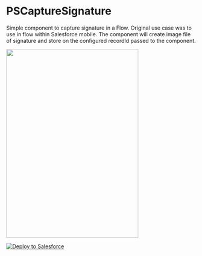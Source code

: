 # PSCaptureSignature
Simple component to capture signature in a Flow. Original use case was to use in flow within Salesforce mobile. The component will create image file of signature and store on the configured recordId passed to the component.

<img src="https://github.com/thedges/PSCaptureSignature/blob/master/PSCaptureSignature.gif" width="350" height="500"></img>

<a href="https://githubsfdeploy.herokuapp.com">
  <img alt="Deploy to Salesforce"
       src="https://raw.githubusercontent.com/afawcett/githubsfdeploy/master/deploy.png">
</a>
